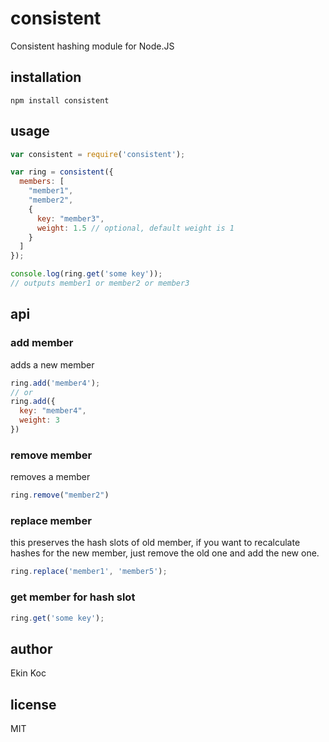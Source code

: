 # consistent
Consistent hashing module for Node.JS

## installation

```
npm install consistent
```

## usage

```js
var consistent = require('consistent');

var ring = consistent({
  members: [
    "member1",
    "member2",
    {
      key: "member3",
      weight: 1.5 // optional, default weight is 1
    }
  ]
});

console.log(ring.get('some key'));
// outputs member1 or member2 or member3
```

## api

### add member
adds a new member

```js
ring.add('member4');
// or
ring.add({
  key: "member4",
  weight: 3
})
```

### remove member
removes a member

```js
ring.remove("member2")
```

### replace member
this preserves the hash slots of old member, if you want to recalculate hashes for the new member, just remove the old one and add the new one.

```js
ring.replace('member1', 'member5');
```

### get member for hash slot

```js
ring.get('some key');
```

## author
Ekin Koc

## license
MIT
